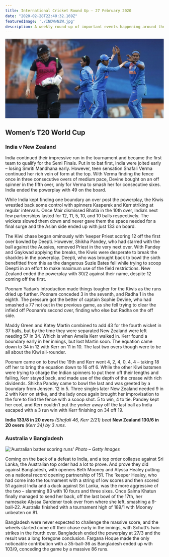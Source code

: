 ```yaml
---
title: International Cricket Round Up – 27 February 2020
date: "2020-02-28T22:40:32.169Z"
featuredImage: './INDWvNZW.jpg'
description: A weekly round-up of important events happening around the cricketing world.
---
```


!['New Zealand Batter leaving crease'](./INDWvNZW.jpg)
## Women’s T20 World Cup

### India v New Zealand

India continued their impressive run in the tournament and became the first team to qualify for the Semi Finals. Put in to bat first, India were jolted early – losing Smriti Mandhana early. However, teen sensation Shafali Verma continued her rich vein of form at the top. With Verma finding the fence once in three consecutive overs of medium pace, Devine bought on an off spinner in the fifth over, only for Verma to smash her for consecutive sixes. India ended the powerplay with 49 on the board.

While India kept finding one boundary an over post the powerplay, the Kiwis wrestled back some control with spinners Kasperek and Kerr striking at regular intervals. Once Mair dismissed Bhatia in the 10th over, India’s next few partnerships lasted for 12, 11, 5, 10, and 10 balls respectively. The wickets slowed them down and never gave them the space needed for a final surge and the Asian side ended up with just 133 on board.

The Kiwi chase began ominously with ‘keeper Priest scoring 12 off the first over bowled by Deepti. However, Shikha Pandey, who had starred with the ball against the Aussies, removed Priest in the very next over. With Pandey and Gaykwad applying the breaks, the Kiwis were desperate to break the shackles in the powerplay. Deepti, who was brought back to bowl the sixth benefitted from this as the dangerous Suzie Bates fell while trying to scoop Deepti in an effort to make maximum use of the field restrictions. New Zealand ended the powerplay with 30/2 against their name, despite 12 coming off the first.

Poonam Yadav’s introduction made things tougher for the Kiwis as the runs dried up further. Poonam conceded 3 in the seventh, and Radha 1 in the eighth. The pressure got the better of captain Sophie Devine, who had smashed a 77 not out in the previous game, as she fell trying to clear the infield off Poonam’s second over, finding who else but Radha on the off side.

Maddy Green and Katey Martin combined to add 43 for the fourth wicket in 37 balls, but by the time they were separated New Zealand were left needing 57 in 34. Which is when Amelia Kerr walked in. Kerr found a boundary early in her innings, but lost Martin soon. The equation came down to 34 in 12 with Kerr on 11 in 10. The last two overs though were to be all about the Kiwi all-rounder.

Poonam came on to bowl the 19th and Kerr went 4, 2, 4, 0, 4, 4 – taking 18 off her to bring the equation down to 16 off 6. While the other Kiwi batsmen were trying to charge the Indian spinners to put them off their lengths and failing, Kerr stayed back, and made use of the depth of the crease with rich dividends. Shikha Pandey came to bowl the last and was greeted by a boundary from Jensen. 12 in 5. Three singles later New Zealand needed 9 in 2 with Kerr on strike, and the lady once again brought her improvisation to the fore to find the fence with a scoop shot. 5 to win, 4 to tie. Pandey kept her cool, and Kerr couldn’t put the yorker away off the last ball as India escaped with a 3 run win with Kerr finishing on 34 off 19.

**India 133/8 in 20 overs** *(Shafali 46, Kerr 2/21) beat* **New Zealand 130/6 in 20 overs** *(Kerr 34) by 3 runs.*

### Australia v Bangladesh

!['Australian batter scoring runs'](http://coverdriving.in/wp-content/uploads/2020/02/AUSWvBANW-768x512.jpg)
*Photo – Getty Images*

Coming on the back of a defeat to India, and a top order collapse against Sri Lanka, the Australian top order had a lot to prove. And prove they did against Bangladesh, with openers Beth Mooney and Alyssa Healey putting on a national record opening partnership of 151. The ‘keeper Healey, who had come into the tournament with a string of low scores and then scored 51 against India and a duck against Sri Lanka, was the more aggressive of the two – slamming 83 with 10 fours and three sixes. Once Salma Khatun finally managed to send her back, off the last bowl of the 17th, her namesake Alyssa Gardener took over from where she left, smashing a 9-ball-22. Australia finished with a tournament high of 189/1 with Mooney unbeaten on 81.

Bangladesh were never expected to challenge the massive score, and the wheels started come off their chase early in the innings, with Schutt’s twin strikes in the fourth over. Bangladesh ended the powerplay at 27/3 and the result was a long foregone conclusion. Fargana Hoque made the only noticeable contribution with a 35-ball-36 as Bangladesh ended up with 103/9, conceding the game by a massive 86 runs.

